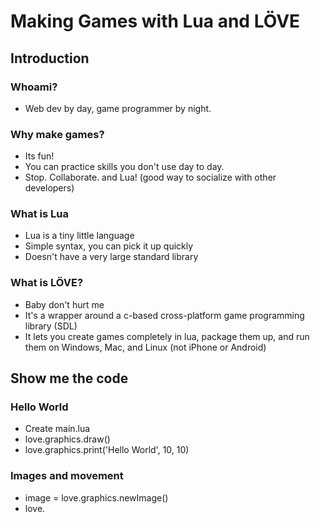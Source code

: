 # Making Games with Lua and LÖVE

## Introduction

### Whoami?

- Web dev by day, game programmer by night.

### Why make games?

- Its fun!
- You can practice skills you don't use day to day.
- Stop. Collaborate. and Lua! (good way to socialize with other developers)


### What is Lua

- Lua is a tiny little language
- Simple syntax, you can pick it up quickly
- Doesn't have a very large standard library

### What is LÖVE?

- Baby don't hurt me
- It's a wrapper around a c-based cross-platform game programming library (SDL)
- It lets you create games completely in lua, package them up, and run them on Windows, Mac, and Linux (not iPhone or Android)


## Show me the code

### Hello World

- Create main.lua
- love.graphics.draw()
- love.graphics.print('Hello World', 10, 10)

### Images and movement

- image = love.graphics.newImage()
- love.
### 




